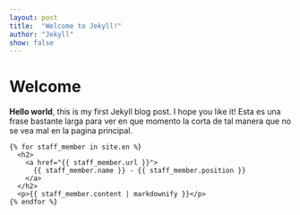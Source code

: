 ```yaml
---
layout: post
title:  "Welcome to Jekyll!"
author: "Jekyll"
show: false
---
```


# Welcome
**Hello world**, this is my first Jekyll blog post.
I hope you like it!
Esta es una frase bastante larga para ver en que momento la corta de tal manera que no se vea mal en la pagina principal.
```
{% for staff_member in site.en %}
  <h2>
    <a href="{{ staff_member.url }}">
      {{ staff_member.name }} - {{ staff_member.position }}
    </a>
  </h2>
  <p>{{ staff_member.content | markdownify }}</p>
{% endfor %}